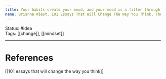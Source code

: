 ```yaml
---
title: Your habits create your mood, and your mood is a filter through which you experience your life.
name: Brianna Wiest, 101 Essays That Will Change The Way You Think, The Psychology of Daily Routine
---
```


Status: #idea  
Tags:  [[change]], [[mindset]]

---
# References
[[101 essays that will change the way you think]]